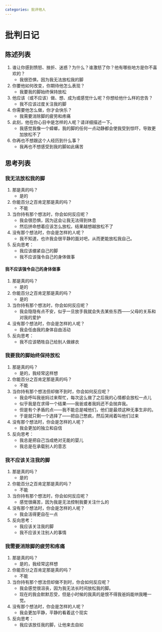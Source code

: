 ```yaml
---
categories: 批评他人
---
```


# 批判日记

## 陈述列表

1. 谁让你感到愤怒、挫折、迷惑？为什么？谁激怒了你？他有哪些地方是你不喜欢的？
    - 我很恐惧，因为我无法放松我的脚
2. 你要他如何改变，你期待他怎么表现？
    - 我要我的脚始终保持放松
3. 他应该（或不应该）做、想、成为或感觉什么呢？你想给他什么样的忠告？
    - 我不应该过度关注我的脚
4. 你需要他怎么做，你才会快乐？
    - 我需要消除脚的疲劳和疼痛
5. 此刻，他在你心目中是怎样的人呢？请详细描述一下。
    - 我感觉我像一个蟑螂，我的脚的任何一点动静都会使我受到惊吓，导致更加放松不了
6. 你再也不想跟这个人经历到什么事？
    - 我再也不想感受到我的脚如此痛苦

## 思考列表

### 我无法放松我的脚

1. 那是真的吗？
    - 是的
2. 你能百分之百肯定那是真的吗？
    - 不能
3. 当你持有那个想法时，你会如何反应呢？
    - 我会很恐惧，因为这会让我无法得到休息
    - 然后拼命想着应该怎么放松，结果越想越放松不了
4. 没有那个想法时，你会是怎样的人呢？
    - 我不知道，也许我会很平静的面对吧，从而更能放松我自己。
5. 反向思考：
    - 我应该绷紧自己的脚
    - 我不应该强令自己的身体做事

#### 我不应该强令自己的身体做事

1. 那是真的吗？
    - 是的
2. 你能百分之百肯定那是真的吗？
    - 是的
3. 当你持有那个想法时，你会如何反应呢？
    - 我会隐隐有点不安，似乎一旦放手我就会失去某些东西——父母的关系和对我的爱护
4. 没有那个想法时，你会是怎样的人呢？
    - 我会任由我的身体自由活动
5. 反向思考：
    - 我不应该牺牲自己给别人做嫁衣

### 我要我的脚始终保持放松

1. 那是真的吗？
    - 是的，我经常这样想
2. 你能百分之百肯定那是真的吗？
    - 不能
3. 当你持有那个想法但却做不到时，你会如何反应呢？
    - 我会呼叫我爸妈过来帮忙，每次这么做了之后我的心情都会放松一点儿
    - 似乎我是在求得一个结果——我爸或者我妈还不会抛弃我。
    - 但是有个矛盾的点——我不能总是喊他们，他们是最烦这种无事生非的。
    - 于是就只剩一个选择了——把自己憋疯，然后哭闹着叫他们过来
4. 没有那个想法时，你会是怎样的人呢？
    - 我会更加的独立和自信
5. 反向思考：
    - 我总是把自己当成绝对无能的婴儿
    - 我总是在承载别人的意志

### 我不应该关注我的脚

1. 那是真的吗？
    - 是的
2. 你能百分之百肯定那是真的吗？
    - 不能
3. 当你持有那个想法时，你会如何反应呢？
    - 感觉很痛苦，因为我是无法控制我要关注什么的
4. 没有那个想法时，你会是怎样的人呢？
    - 我会活得更自在一点
5. 反向思考：
    - 我应该关注我的脚
    - 我不应该关注别人的事情

### 我需要消除脚的疲劳和疼痛

1. 那是真的吗？
    - 是的，我经常这样想
2. 你能百分之百肯定那是真的吗？
    - 不能
3. 当你持有那个想法但却做不到时，你会如何反应呢？
    - 我会感觉很沮丧，因为我无法长时间放松我的脚。
    - 现在的我会默默忍受，但是小时候的我真的是恨不得我爸妈能哄我睡一觉。
4. 没有那个想法时，你会是怎样的人呢？
    - 我会更加平静，平静的看着这个现实
5. 反向思考：
    - 我应该放任我的脚，让他来去自如
